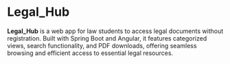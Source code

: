 # Legal_Hub
**Legal_Hub** is a web app for law students to access legal documents without registration. Built with Spring Boot and Angular, it features categorized views, search functionality, and PDF downloads, offering seamless browsing and efficient access to essential legal resources.
